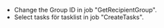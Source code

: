 * Change the Group ID in job "GetRecipientGroup".
* Select tasks för tasklist in job "CreateTasks".
